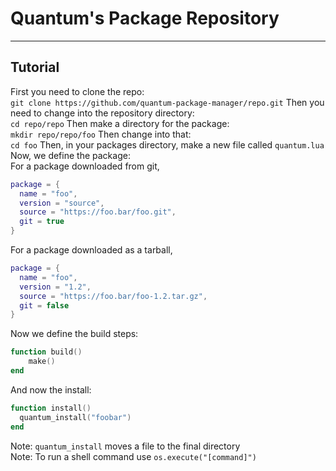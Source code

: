 # Quantum's Package Repository
------------------------------------
## Tutorial
First you need to clone the repo:<br>
`git clone https://github.com/quantum-package-manager/repo.git`
Then you need to change into the repository directory:<br>
`cd repo/repo`
Then make a directory for the package:<br>
`mkdir repo/repo/foo`
Then change into that:<br>
`cd foo`
Then, in your packages directory, make a new file called `quantum.lua`<br>
Now, we define the package:<br>
For a package downloaded from git,<br>
```lua
package = {
  name = "foo",
  version = "source",
  source = "https://foo.bar/foo.git",
  git = true
}
```
For a package downloaded as a tarball,<br>
```lua
package = {
  name = "foo",
  version = "1.2",
  source = "https://foo.bar/foo-1.2.tar.gz",
  git = false
}
```
Now we define the build steps:<br>
```lua
function build()
	make()
end
```
And now the install:<br>
```lua
function install()
  quantum_install("foobar")
end
```

Note: `quantum_install` moves a file to the final directory<br>
Note: To run a shell command use `os.execute("[command]")`<br>
